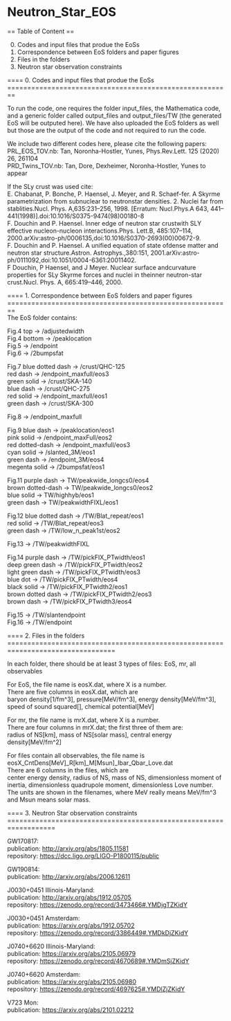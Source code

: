 # Neutron_Star_EOS

== Table of Content ==

0. Codes and input files that produe the EoSs
1. Correspondence between EoS folders and paper figures
2. Files in the folders
3. Neutron star observation constraints


==== 0. Codes and input files that produe the EoSs ========================================================<br>

To run the code, one requires the folder input_files, the Mathematica code, and a generic folder called output_files and output_files/TW (the generated EoS will be outputed here).  We have also uploaded the EoS folders as well but those are the output of the code and not required to run the code.

We include two different codes here, please cite the following papers:<br>
PRL_EOS_TOV.nb: Tan, Noronha-Hostler, Yunes, Phys.Rev.Lett. 125 (2020) 26, 261104 <br>
PRD_Twins_TOV.nb: Tan, Dore, Dexheimer, Noronha-Hostler, Yunes to appear<br>



If the SLy crust was used cite:<br>
E. Chabanat, P. Bonche, P. Haensel, J. Meyer, and R. Schaef-fer.   A  Skyrme  parametrization  from  subnuclear  to  neutronstar  densities.  2.  Nuclei  far  from  stablities.Nucl.  Phys.  A,635:231–256,  1998.   [Erratum:  Nucl.Phys.A  643,  441–441(1998)].doi:10.1016/S0375-9474(98)00180-8<br>
F. Douchin and P. Haensel.   Inner edge of neutron star crustwith SLY effective nucleon-nucleon interactions.Phys. Lett.B,  485:107–114,  2000.arXiv:astro-ph/0006135,doi:10.1016/S0370-2693(00)00672-9.<br>
F.  Douchin  and  P.  Haensel.   A  unified  equation  of  state  ofdense matter and neutron star structure.Astron. Astrophys.,380:151, 2001.arXiv:astro-ph/0111092,doi:10.1051/0004-6361:20011402.<br>
F  Douchin,  P  Haensel,  and  J  Meyer.    Nuclear  surface  andcurvature properties for SLy Skyrme forces and nuclei in theinner neutron-star crust.Nucl. Phys. A, 665:419–446, 2000.<br>


==== 1. Correspondence between EoS folders and paper figures ========================================================<br>
The EoS folder contains:


Fig.4 top    -> /adjustedwidth<br>
Fig.4 bottom -> /peaklocation<br>
Fig.5        -> /endpoint<br>
Fig.6        -> /2bumpsfat<br>

Fig.7   blue dotted dash -> /crust/QHC-125<br>
	red dash	 -> /endpoint_maxfull/eos3<br>
	green solid	 -> /crust/SKA-140<br>
	blue dash        -> /crust/QHC-275<br>
	red solid        -> /endpoint_maxfull/eos1<br>
	green dash       -> /crust/SKA-300<br>

Fig.8        -> /endpoint_maxfull<br>

Fig.9   blue dash  ->      /peaklocation/eos1<br>
	pink solid ->      /endpoint_maxFull/eos2<br>
	red dotted-dash -> /endpoint_maxfull/eos3<br>
	cyan solid ->      /slanted_3M/eos1<br>
	green dash ->      /endpoint_3M/eos4<br>
	megenta solid ->   /2bumpsfat/eos1<br>

Fig.11  purple dash -> TW/peakwide_longcs0/eos4<br>
	brown dotted-dash -> TW/peakwide_longcs0/eos2<br>
	blue solid -> TW/highhyb/eos1<br>
	green dash -> TW/peakwidthFIXL/eos1<br>

 
Fig.12  blue dotted dash -> /TW/Blat_repeat/eos1<br>
	red solid        -> /TW/Blat_repeat/eos3<br>
	green dash       -> /TW/low_n_peak1st/eos2<br>


Fig.13       -> /TW/peakwidthFIXL<br>

Fig.14  purple dash       -> /TW/pickFIX_PTwidth/eos1<br>
	deep green dash   -> /TW/pickFIX_PTwidth/eos2<br>
	light green dash  -> /TW/pickFIX_PTwidth/eos3<br>
	blue dot          -> /TW/pickFIX_PTwidth/eos4<br>
	black solid       -> /TW/pickFIX_PTwidth2/eos1<br>
	brown dotted dash -> /TW/pickFIX_PTwidth2/eos3<br>
	brown dash        -> /TW/pickFIX_PTwidth3/eos4<br>

Fig.15       -> /TW/slantendpoint<br>
Fig.16       -> /TW/endpoint<br>

==== 2. Files in the folders =================================================================================<br>

In each folder, there should be at least 3 types of files: EoS, mr, all observables


For EoS, the file name is eosX.dat, where X is a number.<br>
There are five columns in eosX.dat, which are <br>
baryon density[1/fm^3], pressure[MeV/fm^3], energy density[MeV/fm^3], speed of sound squared[], chemical potential[MeV]<br>


For mr, the file name is mrX.dat, where X is a number.<br>
There are four columns in mrX.dat; the first three of them are:<br>
radius of NS[km], mass of NS[solar mass], central energy density[MeV/fm^2]<br>


For files contain all observables, the file name is eosX_CntDens[MeV]_R[km]_M[Msun]_Ibar_Qbar_Love.dat<br>
There are 6 columns in the files, which are<br>
center energy density, radius of NS, mass of NS, dimensionless moment of inertia, dimensionless quadrupole moment, dimensionless Love number.<br>
The units are shown in the filenames, where MeV really means MeV/fm^3 and Msun means solar mass.<br>


==== 3. Neutron Star observation constraints ==================================================================<br>

GW170817:<br>
	publication: http://arxiv.org/abs/1805.11581<br>
	repository: https://dcc.ligo.org/LIGO-P1800115/public<br>

GW190814:<br>
	publication: http://arxiv.org/abs/2006.12611<br>

J0030+0451 Illinois-Maryland:<br>
	publication: http://arxiv.org/abs/1912.05705<br>
	repository: https://zenodo.org/record/3473466#.YMDjgTZKidY<br>

J0030+0451 Amsterdam:<br>
        publication: https://arxiv.org/abs/1912.05702<br>
        repository: https://zenodo.org/record/3386449#.YMDkDjZKidY<br>

J0740+6620 Illinois-Maryland:<br>
	publication: https://arxiv.org/abs/2105.06979<br>
	repository: https://zenodo.org/record/4670689#.YMDmSjZKidY<br>

J0740+6620 Amsterdam:<br>
        publication: https://arxiv.org/abs/2105.06980<br>
        repository: https://zenodo.org/record/4697625#.YMDlZjZKidY<br>

V723 Mon: <br>
	publication: https://arxiv.org/abs/2101.02212<br>





